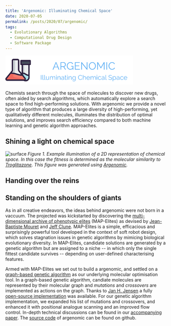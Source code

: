 ```yaml
---
title: 'Argenomic: Illuminating Chemical Space'
date: 2020-07-05
permalink: /posts/2020/07/argenomic/
tags:
  - Evolutionary Algorithms
  - Computational Drug Design
  - Software Package
---
```


![logo](/images/logo.png)

Chemists search through the space of molecules to discover new drugs, often aided by search algorithms, which automatically explore a search space to
find high-performing solutions. With argenomic we provide a novel type of algorithm that produces a large diversity of high-performing, yet qualitatively different molecules, illuminates the distribution of optimal solutions, and improves search efficiency compared to both machine learning and genetic algorithm approaches.

Shining a light on chemical space
------

![surface](/images/surface_final.png)
*Figure 1. Example illumination of a 2D representation of chemical space. In this case the fitness is determined as the molecular similarity to [Troglitazone](https://en.wikipedia.org/wiki/Troglitazone). This figure was generated using [Argenomic](https://github.com/Jonas-Verhellen/argenomic).*

Handing over the reins
------


Standing on the shoulders of giants
------
As in all creative endeavors, the ideas behind argenomic were not born in a vaccuum. The projected was kickstarted by discovering the [multi-dimensional archive of phenotypic elites](https://arxiv.org/abs/1504.04909) (MAP-Elites) as devised by [Jean-Baptiste Mouret](https://members.loria.fr/JBMouret/) and [Jeff Clune](http://jeffclune.com/). MAP-Elites is a simple, efficacious and surprisingly powerful tool developed in the context of soft robot design, which solves stagnation issues in genetic algorithms by mimicing biological evolutionary diversity. In MAP-Elites, candidate solutions are generated by a genetic algorithm but are assigned to a niche -- in which only the single fittest candidate survives -- depending on user-defined characterising features. 

Armed with MAP-Elites we set out to build a argenomic, and settled on a [graph-based genetic algorithm](https://pubs.rsc.org/en/content/articlelanding/2019/SC/C8SC05372C#!divAbstract) as our underlying molecular optimisation tool. In a graph-based genetic algorithm, candiate molecules are represented by their molecular graph and *mutations* and *crossovers* are implemented as actions on the graph. Thanks to [Jan H. Jensen](https://chem.ku.dk/ansatte/alle/?pure=en/persons/300883) a fully [open-source implementation](https://github.com/jensengroup/GB-GA) was available. For our genetic algorithm implementation, we expanded his list of mutations and crossovers, and enhanced it with positional analogue scanning and an improved flow control. In-depth technical discussions can be found in our [accompanying paper](https://chemrxiv.org/). The [source code](https://github.com/Jonas-Verhellen/Argenomic) of argenomic can be found on github. 
